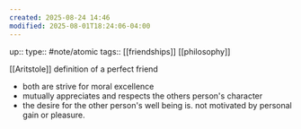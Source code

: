 ```yaml
---
created: 2025-08-24 14:46
modified: 2025-08-01T18:24:06-04:00
---
```

up::
type:: #note/atomic
tags:: [[friendships]] [[philosophy]]


[[Aritstole]] definition of a perfect friend
- both are strive for moral excellence 
- mutually appreciates and  respects the others person's character
- the desire for the other person's well being is. not motivated by personal gain or pleasure.